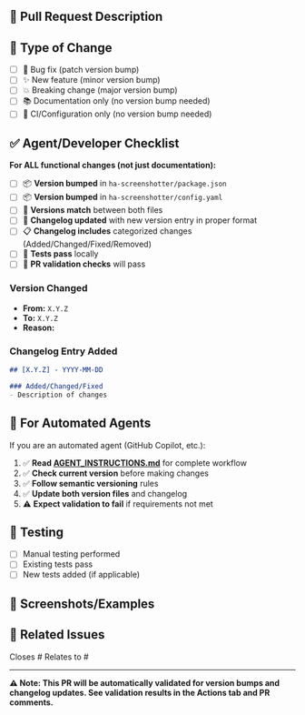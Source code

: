 ## 📝 Pull Request Description

<!-- Briefly describe what this PR does -->

## 🔄 Type of Change
- [ ] 🐛 Bug fix (patch version bump)
- [ ] ✨ New feature (minor version bump) 
- [ ] 💥 Breaking change (major version bump)
- [ ] 📚 Documentation only (no version bump needed)
- [ ] 🔧 CI/Configuration only (no version bump needed)

## ✅ Agent/Developer Checklist

**For ALL functional changes (not just documentation):**

- [ ] 📦 **Version bumped** in `ha-screenshotter/package.json`
- [ ] 📦 **Version bumped** in `ha-screenshotter/config.yaml` 
- [ ] 🔗 **Versions match** between both files
- [ ] 📝 **Changelog updated** with new version entry in proper format
- [ ] 📋 **Changelog includes** categorized changes (Added/Changed/Fixed/Removed)
- [ ] 🧪 **Tests pass** locally
- [ ] 🤖 **PR validation checks** will pass

### Version Changed
- **From:** `X.Y.Z` 
- **To:** `X.Y.Z`
- **Reason:** <!-- patch/minor/major and why -->

### Changelog Entry Added
```markdown
## [X.Y.Z] - YYYY-MM-DD

### Added/Changed/Fixed
- Description of changes
```

## 🤖 For Automated Agents

If you are an automated agent (GitHub Copilot, etc.):

1. ✅ **Read [AGENT_INSTRUCTIONS.md](AGENT_INSTRUCTIONS.md)** for complete workflow
2. ✅ **Check current version** before making changes
3. ✅ **Follow semantic versioning** rules
4. ✅ **Update both version files** and changelog
5. ⚠️ **Expect validation to fail** if requirements not met

## 🧪 Testing

<!-- Describe how you tested these changes -->
- [ ] Manual testing performed
- [ ] Existing tests pass
- [ ] New tests added (if applicable)

## 📸 Screenshots/Examples

<!-- If applicable, add screenshots or examples -->

## 🔗 Related Issues

<!-- Link any related issues -->
Closes #
Relates to #

---

**⚠️ Note: This PR will be automatically validated for version bumps and changelog updates. See validation results in the Actions tab and PR comments.**